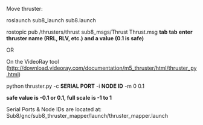 Move thruster:

roslaunch sub8_launch sub8.launch

rostopic pub /thrusters/thrust sub8_msgs/Thrust Thrust.msg **tab** **tab** **enter thruster name (RRL, RLV, etc.) and a value (0.1 is safe)**

OR

On the VideoRay tool (http://download.videoray.com/documentation/m5_thruster/html/thruster_py.html)

python thruster.py -c **SERIAL PORT** -i **NODE ID** -m 0 0.1

**safe value is -0.1 or 0.1, full scale is -1 to 1**

Serial Ports & Node IDs are located at: Sub8/gnc/sub8_thruster_mapper/launch/thruster_mapper.launch